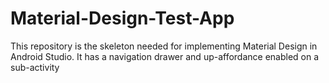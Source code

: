 Material-Design-Test-App
========================
This repository is the skeleton needed for implementing Material Design in Android Studio. It has a navigation drawer and up-affordance enabled on a sub-activity

